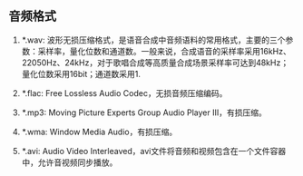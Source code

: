 ## 音频格式

1.  \*.wav:
    波形无损压缩格式，是语音合成中音频语料的常用格式，主要的三个参数：采样率，量化位数和通道数。一般来说，合成语音的采样率采用16kHz、22050Hz、24kHz，对于歌唱合成等高质量合成场景采样率可达到48kHz；量化位数采用16bit；通道数采用1.

2.  \*.flac: Free Lossless Audio Codec，无损音频压缩编码。

3.  \*.mp3: Moving Picture Experts Group Audio Player III，有损压缩。

4.  \*.wma: Window Media Audio，有损压缩。

5.  \*.avi: Audio Video
    Interleaved，avi文件将音频和视频包含在一个文件容器中，允许音视频同步播放。